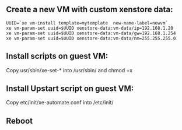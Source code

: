 ## Create a new VM with custom xenstore data:
	UUID=`xe vm-install template=mytemplate  new-name-label=newvm`
	xe vm-param-set uuid=$UUID xenstore-data:vm-data/ip=192.168.1.20
	xe vm-param-set uuid=$UUID xenstore-data:vm-data/gw=192.168.1.254
	xe vm-param-set uuid=$UUID xenstore-data:vm-data/nm=255.255.255.0


## Install scripts on guest VM:

Copy usr/sbin/xe-set-* into /usr/sbin/ and chmod +x


## Install Upstart script on guest VM:

Copy etc/init/xe-automate.conf into /etc/init/

## Reboot